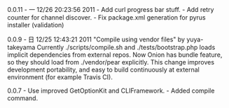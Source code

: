 

0.0.11 - 一 12/26 20:23:56 2011
    - Add curl progress bar stuff.
    - Add retry counter for channel discover.
    - Fix package.xml generation for pyrus installer (validation)

0.0.9 - 日 12/25 12:43:21 2011
    "Compile using vendor files" by yuya-takeyama
    Currently ./scripts/compile.sh and ./tests/bootstrap.php loads implicit dependencies from external repos.
    Now Onion has bundle feature, so they should load from ./vendor/pear explicitly.
    This change improves development portability, and easy to build continuously at external environment (for example Travis CI).

0.0.7
    - Use improved GetOptionKit and CLIFramework.
    - Added compile command.

